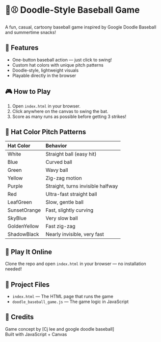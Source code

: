 # 🎨⚾ Doodle-Style Baseball Game

A fun, casual, cartoony baseball game inspired by Google Doodle Baseball and summertime snacks!

## 🌟 Features
- One-button baseball action — just click to swing!
- Custom hat colors with unique pitch patterns
- Doodle-style, lightweight visuals
- Playable directly in the browser

## 🎮 How to Play
1. Open `index.html` in your browser.
2. Click anywhere on the canvas to swing the bat.
3. Score as many runs as possible before getting 3 strikes!

## 🎨 Hat Color Pitch Patterns
| Hat Color      | Behavior                                |
|:---------------|:----------------------------------------|
| White           | Straight ball (easy hit)                |
| Blue            | Curved ball                             |
| Green           | Wavy ball                               |
| Yellow          | Zig-zag motion                          |
| Purple          | Straight, turns invisible halfway       |
| Red             | Ultra-fast straight ball                |
| LeafGreen        | Slow, gentle ball                       |
| SunsetOrange     | Fast, slightly curving                  |
| SkyBlue          | Very slow ball                          |
| GoldenYellow     | Fast zig-zag                            |
| ShadowBlack      | Nearly invisible, very fast             |

## 🚀 Play It Online
Clone the repo and open `index.html` in your browser — no installation needed!

## 📂 Project Files
- `index.html` — The HTML page that runs the game
- `doodle_baseball_game.js` — The game logic in JavaScript

## 📌 Credits
Game concept by [Cj lee and google doodle baseball]  
Built with JavaScript + Canvas

